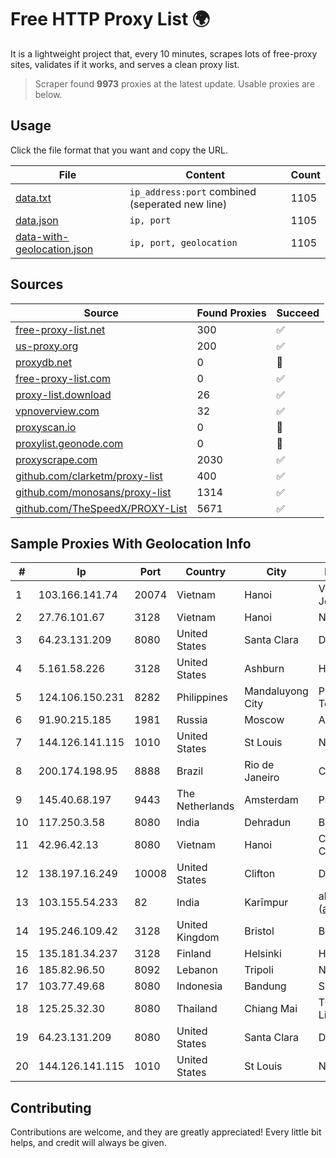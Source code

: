 
# Free HTTP Proxy List 🌍

It is a lightweight project that, every 10 minutes, scrapes lots of free-proxy sites, validates if it works, and serves a clean proxy list.


> Scraper found **9973** proxies at the latest update. Usable proxies are below.

## Usage

Click the file format that you want and copy the URL.


|File|Content|Count|
|----|-------|-----|
|[data.txt](https://raw.githubusercontent.com/themiralay/Proxy-List-World/master/data.txt)|`ip_address:port` combined (seperated new line)|1105|
|[data.json](https://raw.githubusercontent.com/themiralay/Proxy-List-World/master/data.json)|`ip, port`|1105|
|[data-with-geolocation.json](https://raw.githubusercontent.com/themiralay/Proxy-List-World/master/data-with-geolocation.json)|`ip, port, geolocation`|1105|

## Sources

|Source|Found Proxies|Succeed|
|------|-------------|-------|
|[free-proxy-list.net](https://free-proxy-list.net)|300|✅|
|[us-proxy.org](https://www.us-proxy.org)|200|✅|
|[proxydb.net](http://proxydb.net)|0|🚫|
|[free-proxy-list.com](https://free-proxy-list.com/?page=&port=&type%5B%5D=http&type%5B%5D=https&up_time=0&search=Search)|0|✅|
|[proxy-list.download](https://www.proxy-list.download/HTTP)|26|✅|
|[vpnoverview.com](https://vpnoverview.com/privacy/anonymous-browsing/free-proxy-servers)|32|✅|
|[proxyscan.io](https://www.proxyscan.io)|0|🚫|
|[proxylist.geonode.com](https://proxylist.geonode.com/api/proxy-list?limit=300&page=1&sort_by=lastChecked&sort_type=desc&protocols=http,https)|0|🚫|
|[proxyscrape.com](https://api.proxyscrape.com/v2/?request=displayproxies&protocol=http&timeout=10000&country=all&ssl=all&anonymity=all)|2030|✅|
|[github.com/clarketm/proxy-list](https://raw.githubusercontent.com/clarketm/proxy-list/master/proxy-list-raw.txt)|400|✅|
|[github.com/monosans/proxy-list](https://raw.githubusercontent.com/monosans/proxy-list/main/proxies/http.txt)|1314|✅|
|[github.com/TheSpeedX/PROXY-List](https://raw.githubusercontent.com/TheSpeedX/PROXY-List/master/http.txt)|5671|✅|


## Sample Proxies With Geolocation Info

|#|Ip|Port|Country|City|Internet Service Provider|
|-|--|----|-------|----|-------------------------|
|1|103.166.141.74|20074|Vietnam|Hanoi|Viet NAM Cloud Technology Joint Stock Company|
|2|27.76.101.67|3128|Vietnam|Hanoi|Newass2011xDSLHCMC|
|3|64.23.131.209|8080|United States|Santa Clara|DigitalOcean, LLC|
|4|5.161.58.226|3128|United States|Ashburn|Hetzner Online GmbH|
|5|124.106.150.231|8282|Philippines|Mandaluyong City|Philippine Long Distance Telephone Co.|
|6|91.90.215.185|1981|Russia|Moscow|Advanced Solutions LLC|
|7|144.126.141.115|1010|United States|St Louis|Nubes, LLC|
|8|200.174.198.95|8888|Brazil|Rio de Janeiro|Claro S.A|
|9|145.40.68.197|9443|The Netherlands|Amsterdam|Packet Host, Inc.|
|10|117.250.3.58|8080|India|Dehradun|Bharat Sanchar Nigam Ltd|
|11|42.96.42.13|8080|Vietnam|Hanoi|CMC Telecom Infrastructure Company|
|12|138.197.16.249|10008|United States|Clifton|DigitalOcean, LLC|
|13|103.155.54.233|82|India|Karīmpur|abuse-mailbox: (abuse@pegasuswave.com)|
|14|195.246.109.42|3128|United Kingdom|Bristol|Bristol City Council|
|15|135.181.34.237|3128|Finland|Helsinki|Hetzner Online GmbH|
|16|185.82.96.50|8092|Lebanon|Tripoli|NET 360 S.A.R.L|
|17|103.77.49.68|8080|Indonesia|Bandung|STARNET|
|18|125.25.32.30|8080|Thailand|Chiang Mai|TOT Public Company Limited|
|19|64.23.131.209|8080|United States|Santa Clara|DigitalOcean, LLC|
|20|144.126.141.115|1010|United States|St Louis|Nubes, LLC|



## Contributing

Contributions are welcome, and they are greatly appreciated! Every
little bit helps, and credit will always be given.

